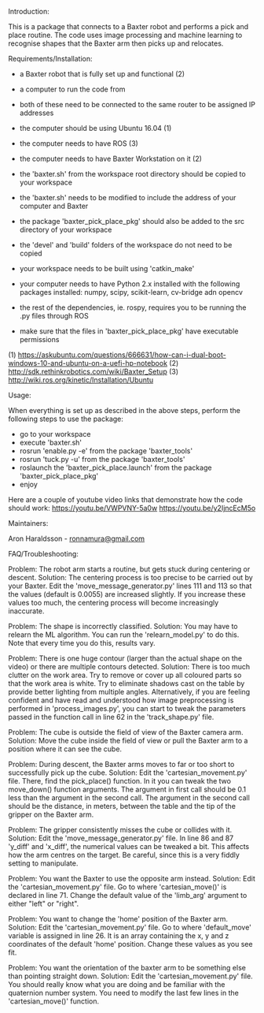 Introduction:

This is a package that connects to a Baxter robot and performs a pick and place routine.
The code uses image processing and machine learning to recognise shapes
that the Baxter arm then picks up and relocates.




Requirements/Installation:

- a Baxter robot that is fully set up and functional (2)
- a computer to run the code from
- both of these need to be connected to the same router to be assigned IP addresses
- the computer should be using Ubuntu 16.04 (1)
- the computer needs to have ROS (3)
- the computer needs to have Baxter Workstation on it (2)
- the 'baxter.sh' from the workspace root directory should be copied to your workspace
- the 'baxter.sh' needs to be modified to include the address of your computer and Baxter
- the package 'baxter_pick_place_pkg' should also be added to the src directory of your workspace
- the 'devel' and 'build' folders of the workspace do not need to be copied
- your workspace needs to be built using 'catkin_make'

- your computer needs to have Python 2.x installed with the following packages installed:
    numpy, scipy, scikit-learn, cv-bridge adn opencv
- the rest of the dependencies, ie. rospy, requires you to be running the .py files through ROS
- make sure that the files in 'baxter_pick_place_pkg' have executable permissions

(1) https://askubuntu.com/questions/666631/how-can-i-dual-boot-windows-10-and-ubuntu-on-a-uefi-hp-notebook
(2) http://sdk.rethinkrobotics.com/wiki/Baxter_Setup
(3) http://wiki.ros.org/kinetic/Installation/Ubuntu



Usage:

When everything is set up as described in the above steps,
perform the following steps to use the package:
- go to your workspace
- execute 'baxter.sh'
- rosrun 'enable.py -e' from the package 'baxter_tools'
- rosrun 'tuck.py -u' from the package 'baxter_tools'
- roslaunch the 'baxter_pick_place.launch' from the package 'baxter_pick_place_pkg'
- enjoy

Here are a couple of youtube video links that demonstrate how the code should work:
https://youtu.be/VWPVNY-5a0w
https://youtu.be/y2IjncEcM5o



Maintainers:

Aron Haraldsson - ronnamura@gmail.com



FAQ/Troubleshooting:

Problem:
    The robot arm starts a routine, but gets stuck during centering or descent.
Solution:
    The centering process is too precise to be carried out by your Baxter.
    Edit the 'move_message_generator.py' lines 111 and 113
    so that the values (default is 0.0055) are increased slightly.
    If you increase these values too much,
    the centering process will become increasingly inaccurate.

Problem:
    The shape is incorrectly classified.
Solution:
    You may have to relearn the ML algorithm.
    You can run the 'relearn_model.py' to do this.
    Note that every time you do this, results vary.

Problem:
    There is one huge contour (larger than the actual shape on the video)
    or there are multiple contours detected.
Solution:
    There is too much clutter on the work area.
    Try to remove or cover up all coloured parts so that the work area is white.
    Try to eliminate shadows cast on the table by provide better lighting
    from multiple angles.
    Alternatively, if you are feeling confident and have read and understood
    how image preprocessing is performed in 'process_images.py', you can
    start to tweak the parameters passed in the function call in line 62
    in the 'track_shape.py' file.

Problem:
    The cube is outside the field of view of the Baxter camera arm.
Solution:
    Move the cube inside the field of view
    or pull the Baxter arm to a position where it can see the cube.

Problem:
    During descent, the Baxter arms moves to far or too short
    to successfully pick up the cube.
Solution:
    Edit the 'cartesian_movement.py' file.
    There, find the pick_place() function.
    In it you can tweak the two move_down() function arguments.
    The argument in first call should be 0.1 less than the argument in the second call.
    The argument in the second call should be the distance, in meters,
    between the table and the tip of the gripper on the Baxter arm.

Problem:
    The gripper consistently misses the cube or collides with it.
Solution:
    Edit the 'move_message_generator.py' file.
    In line 86 and 87 'y_diff' and 'x_diff',
    the numerical values can be tweaked a bit.
    This affects how the arm centres on the target.
    Be careful, since this is a very fiddly setting to manipulate.

Problem:
    You want the Baxter to use the opposite arm instead.
Solution:
    Edit the 'cartesian_movement.py' file.
    Go to where 'cartesian_move()' is declared in line 71.
    Change the default value of the 'limb_arg' argument
    to either "left" or "right".

Problem:
    You want to change the 'home' position of the Baxter arm.
Solution:
    Edit the 'cartesian_movement.py' file.
    Go to where 'default_move' variable is assigned in line 26.
    It is an array containing the x, y and z coordinates
    of the default 'home' position.
    Change these values as you see fit.

Problem:
    You want the orientation of the baxter arm to be something
    else than pointing straight down.
Solution:
    Edit the 'cartesian_movement.py' file.
    You should really know what you are doing
    and be familiar with the quaternion number system.
    You need to modify the last few lines
    in the 'cartesian_move()' function.
